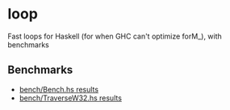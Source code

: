 loop
====

Fast loops for Haskell (for when GHC can't optimize forM_), with benchmarks


Benchmarks
----------

* [bench/Bench.hs results](http://htmlpreview.github.io/?https://github.com/nh2/loop/blob/master/results/bench.html)
* [bench/TraverseW32.hs results](http://htmlpreview.github.io/?https://github.com/nh2/loop/blob/master/results/bench-traverse-w32.html)
